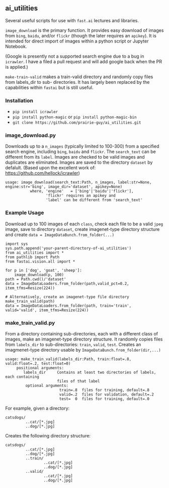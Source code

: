 ## ai_utilities

Several useful scripts for use with `fast.ai` lectures and libraries.

`image_download` is the primary function. It provides easy download of images from `bing`, `baidu`,  and/or `flickr` (though the later requires an `apikey`). It is intended for direct import of images within a python script or Jupyter Notebook. 


(Google is presently not a supported search engine due to a bug in `icrawler`. I have a filed a pull request and will add google back when the PR is applied.)


`make-train-valid` makes a train-valid directory and randomly copy files from labels_dir to sub-
directories. It has largely been replaced by the capabilities within `fastai` but is still useful.

### Installation
- `pip install icrawler` 
- `pip install python-magic` or  `pip install python-magic-bin`
- `git clone https://github.com/prairie-guy/ai_utilities.git`


### image_download.py
Downloads up to a `n_images` (typically limited to 100-300) from a specified search engine, including `bing`, `baidu` and `flickr`. The `search_text` can be different from its `label`. Images are checked to be valid images and duplicates are eliminated. Images are saved to the directory `dataset` by defalult. (Based upon the excellent work of: https://github.com/hellock/icrawler)

```
usage: image_download(search_text:Path, n_images, label:str=None, engine:str='bing', image_dir='dataset', apikey=None)
           where, 'engine'   = ['bing'|'baidu'|'flickr'],
                  'flickr' requires an apikey and
                  'label' can be different from 'search_text'
```

### Example Usage
Download up to 100 images of each `class`, check each file to be a valid `jpeg` image, save to directory `dataset`, create imagenet-type directory structure and create `data = ImageDataBunch.from_folder(...)`
```
import sys
sys.path.append('your-parent-directory-of-ai_utilities')
from ai_utilities import *
from pathlib import Path
from fastai.vision.all import *

for p in ['dog', 'goat', 'sheep']:
    image_download(p, 100)
path = Path.cwd()/'dataset'    
data = ImageDataLoaders.from_folder(path,valid_pct=0.2, item_tfms=Resize(224))

# Alternatively, create an imagenet-type file directory
make_train_valid(path)
data = ImageDataLoaders.from_folder(path, train='train', valid='valid', item_tfms=Resize(224))

```    

### make_train_valid.py
From a directory containing sub-directories, each with a different class of images, make an imagenet-type directory structure.
It randomly copies files from `labels_dir` to sub-directories: `train`, `valid`, `test`. Creates an imagmenet-type directory usable by `ImageDataBunch.from_folder(dir,...)`

```
usage: make_train_valid(labels_dir:Path, train:float=.8, valid:float=.2, test:float=0)                           
     positional arguments:
        labels_dir     Contains at least two directories of labels, each containing
                       files of that label
         optional arguments:
                        train=.8  files for training, default=.8
                        valid=.2  files for validation, default=.2
                        test=  0  files for training, default=.0
```

For example, given a directory:
```
catsdogs/
         ..cat/[*.jpg]
         ..dog/[*.jpg]
```         

Creates the following directory structure:
```
catsdogs/
         ..cat/[*.jpg]
         ..dog/[*.jpg]
         ..train/
                 ..cat/[*.jpg]
                 ..dog/[*.jpg]
         ..valid/
                 ..cat/[*.jpg]
                 ..dog/[*.jpg]
``` 

